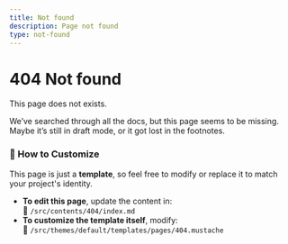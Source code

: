 ```yaml
---
title: Not found
description: Page not found
type: not-found
---
```


# 404 Not found

This page does not exists.

We’ve searched through all the docs, but this page seems to be missing.
Maybe it’s still in draft mode, or it got lost in the footnotes.

### 🚀 How to Customize

This page is just a **template**, so feel free to modify or replace it to match your project's identity.

- **To edit this page**, update the content in:  
  📂 `/src/contents/404/index.md`
- **To customize the template itself**, modify:  
  📂 `/src/themes/default/templates/pages/404.mustache`
